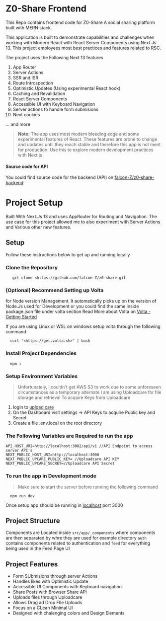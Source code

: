 # Z0-Share Frontend

This Repo contains frontend code for Z0-Share A social sharing platform built with MERN stack. 

This application is built to demonstrate capabilities and challenges when working with Modern React with React Server Components using Next.Js 13. This project employees most best practices and features related to RSC. 

The project uses the Following Next 13 features
1. App Router
2. Server Actions
3. SSR and ISR
4. Route Introspection
5. Optimistic Updates (Using experimental React hook)
6. Caching and Revalidation
7. React Server Components
8. Accessible UI with Keyboard Navigation
9. Server actions to handle form submisions
10. Next cookies

... and more

> **Note:** The app uses most modern bleeding edge and some experimental features of React. These features are prone to change and updates until they reach stable and therefore this app is not ment for production. Use this to explore modern development practices with Next.js

#### Source code for API
You could find source code for the backend (API) on [falcon-Z/z0-share-backend](https://github.com/falcon-Z/z0-share-server)

# Project Setup
Built With Next.Js 13 and uses AppRouter for Routing and Navigation. The use case for this
project allowed me to also experiment with Server Actions and Various other new features.
## Setup
Follow these instructions below to get up and running locally
### Clone the Repository
```
   git clone <https://github.com/falcon-Z/z0-share.git
```
### (Optional) Recommend Setting up Volta 
for Node version Management. It automatically picks up
on the version of Node.Js used for Development or you could find the same inside
package.json file under volta section Read More about Volta on [Volta - Getting Started](https://volta.sh)

If you are using Linux or WSL on windows setup volta through the following command
```
  curl '<https://get.volta.sh>" | bash
```

### Install Project Dependencies 
```
  npm i
```

### Setup Environment Variables
> Unfortunately, I couldn't get AWS S3 to work due to some unforeseen circumstances as
a temporary alternate I am using Uploadcare for file storage and retrieval
To acquire Keys from Uploadcare
1. login to [upload care](https://uploadcare.com/)
2. On the Dashboard visit settings → API Keys to acquire Public key and Secret
3. Create a file .env.local on the root directory

### The Following Variables are Required to run the app
```
API_HOST_URI=http://localhost:3002/api/v1 //API Endpoint to access server API's
NEXT_PUBLIC_HOST_URI=http://localhost:3000
NEXT_PUBLIC_UPCARE_PUBLIC_KEY= //Uploadcare API KEY
NEXT_PUBLIC_UPCARE_SECRET=//Uploadcare API Secret
```
### To run the app in Development mode
 > Make sure to start the server before running the following command

```
  npm run dev
```
Once setup app should be running in [localhost](<http://localhost>) port
3000

## Project Structure
Components are Located inside `src/app/_components` where components are then separated by whre they are used for example directory `auth` contains components related to authentication and `feed` for everything being used in the Feed Page UI

## Project Features

-  Form SUbmisions through server Actions
-  Handles likes with Optimistic Update
-  Accessible UI Components with Keyboard navigation
-  Share Posts with Browser Share APi
-  Uploads files through Uploadcare
-  Allows Drag ad Drop FIle Uploads
-  Focus on a CLean Minimal UI
-  Designed with chalenging colors and Design Elements
